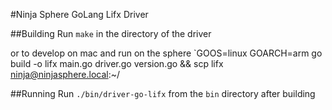 #Ninja Sphere GoLang Lifx Driver

##Building
Run `make` in the directory of the driver

or to develop on mac and run on the sphere
`GOOS=linux GOARCH=arm go build -o lifx main.go driver.go version.go && scp lifx ninja@ninjasphere.local:~/

##Running
Run `./bin/driver-go-lifx` from the `bin` directory after building 
